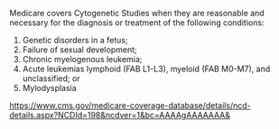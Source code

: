 Medicare covers Cytogenetic Studies when they are reasonable and necessary for the diagnosis or treatment of the following conditions:
1. Genetic disorders in a fetus;
2. Failure of sexual development;
3. Chronic myelogenous leukemia;
4. Acute leukemias lymphoid (FAB L1-L3), myeloid (FAB M0-M7), and unclassified; or
5. Mylodysplasia


https://www.cms.gov/medicare-coverage-database/details/ncd-details.aspx?NCDId=198&ncdver=1&bc=AAAAgAAAAAAA&
